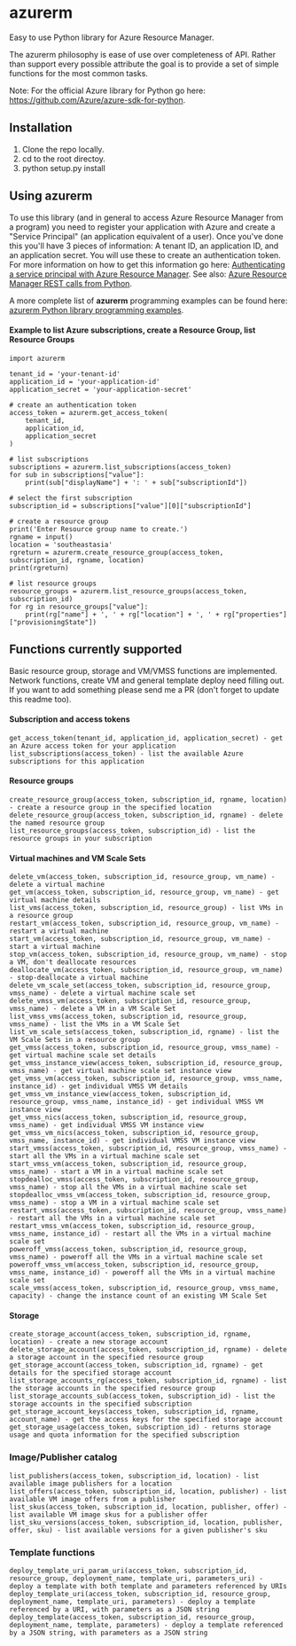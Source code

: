 # azurerm
Easy to use Python library for Azure Resource Manager.

The azurerm philosophy is ease of use over completeness of API. Rather than support every possible attribute the goal is to provide a set of simple functions for the most common tasks. 

Note: For the official Azure library for Python go here: <a href="https://github.com/Azure/azure-sdk-for-python">https://github.com/Azure/azure-sdk-for-python</a>.

## Installation
1. Clone the repo locally.
2. cd to the root directoy.
3. python setup.py install

## Using azurerm
To use this library (and in general to access Azure Resource Manager from a program) you need to register your application with Azure and create a "Service Principal" (an application equivalent of a user). Once you've done this you'll have 3 pieces of information: A tenant ID, an application ID, and an application secret. You will use these to create an authentication token. For more information on how to get this information go here: <a href ="https://azure.microsoft.com/en-us/documentation/articles/resource-group-authenticate-service-principal/">Authenticating a service principal with Azure Resource Manager</a>. See also: <a href="https://msftstack.wordpress.com/2016/01/05/azure-resource-manager-authentication-with-python/">Azure Resource Manager REST calls from Python</a>.

A more complete list of **azurerm** programming examples can be found here: <a href="https://github.com/gbowerman/azurerm/blob/master/examples.md">azurerm Python library programming examples</a>.

#### Example to list Azure subscriptions, create a Resource Group, list Resource Groups
```
import azurerm

tenant_id = 'your-tenant-id'
application_id = 'your-application-id'
application_secret = 'your-application-secret'

# create an authentication token
access_token = azurerm.get_access_token(
    tenant_id,
    application_id,
    application_secret
)

# list subscriptions
subscriptions = azurerm.list_subscriptions(access_token)
for sub in subscriptions["value"]:
    print(sub["displayName"] + ': ' + sub["subscriptionId"])

# select the first subscription
subscription_id = subscriptions["value"][0]["subscriptionId"]

# create a resource group
print('Enter Resource group name to create.')
rgname = input()
location = 'southeastasia'
rgreturn = azurerm.create_resource_group(access_token, subscription_id, rgname, location)
print(rgreturn)

# list resource groups
resource_groups = azurerm.list_resource_groups(access_token, subscription_id)
for rg in resource_groups["value"]:
    print(rg["name"] + ', ' + rg["location"] + ', ' + rg["properties"]["provisioningState"])
```    
## Functions currently supported
Basic resource group, storage and VM/VMSS functions are implemented. Network functions, create VM and general template deploy need filling out. If you want to add something please send me a PR (don't forget to update this readme too).

#### Subscription and access tokens
```
get_access_token(tenant_id, application_id, application_secret) - get an Azure access token for your application  
list_subscriptions(access_token) - list the available Azure subscriptions for this application  
```
#### Resource groups
```
create_resource_group(access_token, subscription_id, rgname, location) - create a resource group in the specified location  
delete_resource_group(access_token, subscription_id, rgname) - delete the named resource group  
list_resource_groups(access_token, subscription_id) - list the resource groups in your subscription  
```
#### Virtual machines and VM Scale Sets
```
delete_vm(access_token, subscription_id, resource_group, vm_name) - delete a virtual machine
get_vm(access_token, subscription_id, resource_group, vm_name) - get virtual machine details
list_vms(access_token, subscription_id, resource_group) - list VMs in a resource group
restart_vm(access_token, subscription_id, resource_group, vm_name) - restart a virtual machine
start_vm(access_token, subscription_id, resource_group, vm_name) - start a virtual machine
stop_vm(access_token, subscription_id, resource_group, vm_name) - stop a VM, don't deallocate resources
deallocate_vm(access_token, subscription_id, resource_group, vm_name) - stop-deallocate a virtual machine
delete_vm_scale_set(access_token, subscription_id, resource_group, vmss_name) - delete a virtual machine scale set
delete_vmss_vm(access_token, subscription_id, resource_group, vmss_name) - delete a VM in a VM Scale Set
list_vmss_vms(access_token, subscription_id, resource_group, vmss_name) - list the VMs in a VM Scale Set
list_vm_scale_sets(access_token, subscription_id, rgname) - list the VM Scale Sets in a resource group
get_vmss(access_token, subscription_id, resource_group, vmss_name) - get virtual machine scale set details
get_vmss_instance_view(access_token, subscription_id, resource_group, vmss_name) - get virtual machine scale set instance view
get_vmss_vm(access_token, subscription_id, resource_group, vmss_name, instance_id) - get individual VMSS VM details
get_vmss_vm_instance_view(access_token, subscription_id, resource_group, vmss_name, instance_id) - get individual VMSS VM instance view
get_vmss_nics(access_token, subscription_id, resource_group, vmss_name) - get individual VMSS VM instance view
get_vmss_vm_nics(access_token, subscription_id, resource_group, vmss_name, instance_id) - get individual VMSS VM instance view
start_vmss(access_token, subscription_id, resource_group, vmss_name) - start all the VMs in a virtual machine scale set
start_vmss_vm(access_token, subscription_id, resource_group, vmss_name) - start a VM in a virtual machine scale set
stopdealloc_vmss(access_token, subscription_id, resource_group, vmss_name) - stop all the VMs in a virtual machine scale set
stopdealloc_vmss_vm(access_token, subscription_id, resource_group, vmss_name) - stop a VM in a virtual machine scale set
restart_vmss(access_token, subscription_id, resource_group, vmss_name) - restart all the VMs in a virtual machine scale set
restart_vmss_vm(access_token, subscription_id, resource_group, vmss_name, instance_id) - restart all the VMs in a virtual machine scale set
poweroff_vmss(access_token, subscription_id, resource_group, vmss_name) - poweroff all the VMs in a virtual machine scale set
poweroff_vmss_vm(access_token, subscription_id, resource_group, vmss_name, instance_id) - poweroff all the VMs in a virtual machine scale set
scale_vmss(access_token, subscription_id, resource_group, vmss_name, capacity) - change the instance count of an existing VM Scale Set
```
#### Storage
```
create_storage_account(access_token, subscription_id, rgname, location) - create a new storage account
delete_storage_account(access_token, subscription_id, rgname) - delete a storage account in the specified resource group
get_storage_account(access_token, subscription_id, rgname) - get details for the specified storage account
list_storage_accounts_rg(access_token, subscription_id, rgname) - list the storage accounts in the specified resource group
list_storage_accounts_sub(access_token, subscription_id) - list the storage accounts in the specified subscription
get_storage_account_keys(access_token, subscription_id, rgname, account_name) - get the access keys for the specified storage account
get_storage_usage(access_token, subscription_id) - returns storage usage and quota information for the specified subscription
```

### Image/Publisher catalog
```
list_publishers(access_token, subscription_id, location) - list available image publishers for a location
list_offers(access_token, subscription_id, location, publisher) - list available VM image offers from a publisher
list_skus(access_token, subscription_id, location, publisher, offer) - list available VM image skus for a publisher offer
list_sku_versions(access_token, subscription_id, location, publisher, offer, sku) - list available versions for a given publisher's sku
```
### Template functions
```
deploy_template_uri_param_uri(access_token, subscription_id, resource_group, deployment_name, template_uri, parameters_uri) - deploy a template with both template and parameters referenced by URIs
deploy_template_uri(access_token, subscription_id, resource_group, deployment_name, template_uri, parameters) - deploy a template referenced by a URI, with parameters as a JSON string
deploy_template(access_token, subscription_id, resource_group, deployment_name, template, parameters) - deploy a template referenced by a JSON string, with parameters as a JSON string
```